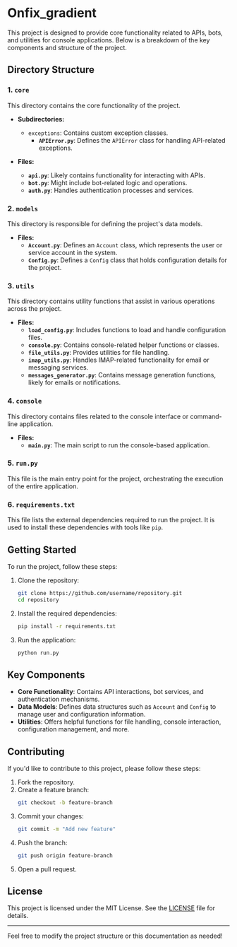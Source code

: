 
# Onfix_gradient

This project is designed to provide core functionality related to APIs, bots, and utilities for console applications. Below is a breakdown of the key components and structure of the project.

## Directory Structure

### 1. `core`
This directory contains the core functionality of the project.

- **Subdirectories:**
  - `exceptions`: Contains custom exception classes.
    - **`APIError.py`**: Defines the `APIError` class for handling API-related exceptions.

- **Files:**
  - **`api.py`**: Likely contains functionality for interacting with APIs.
  - **`bot.py`**: Might include bot-related logic and operations.
  - **`auth.py`**: Handles authentication processes and services.

### 2. `models`
This directory is responsible for defining the project's data models.

- **Files:**
  - **`Account.py`**: Defines an `Account` class, which represents the user or service account in the system.
  - **`Config.py`**: Defines a `Config` class that holds configuration details for the project.

### 3. `utils`
This directory contains utility functions that assist in various operations across the project.

- **Files:**
  - **`load_config.py`**: Includes functions to load and handle configuration files.
  - **`console.py`**: Contains console-related helper functions or classes.
  - **`file_utils.py`**: Provides utilities for file handling.
  - **`imap_utils.py`**: Handles IMAP-related functionality for email or messaging services.
  - **`messages_generator.py`**: Contains message generation functions, likely for emails or notifications.

### 4. `console`
This directory contains files related to the console interface or command-line application.

- **Files:**
  - **`main.py`**: The main script to run the console-based application.

### 5. `run.py`
This file is the main entry point for the project, orchestrating the execution of the entire application.

### 6. `requirements.txt`
This file lists the external dependencies required to run the project. It is used to install these dependencies with tools like `pip`.

## Getting Started

To run the project, follow these steps:

1. Clone the repository:
   ```bash
   git clone https://github.com/username/repository.git
   cd repository
   ```

2. Install the required dependencies:
   ```bash
   pip install -r requirements.txt
   ```

3. Run the application:
   ```bash
   python run.py
   ```

## Key Components

- **Core Functionality**: Contains API interactions, bot services, and authentication mechanisms.
- **Data Models**: Defines data structures such as `Account` and `Config` to manage user and configuration information.
- **Utilities**: Offers helpful functions for file handling, console interaction, configuration management, and more.

## Contributing

If you'd like to contribute to this project, please follow these steps:

1. Fork the repository.
2. Create a feature branch:
   ```bash
   git checkout -b feature-branch
   ```
3. Commit your changes:
   ```bash
   git commit -m "Add new feature"
   ```
4. Push the branch:
   ```bash
   git push origin feature-branch
   ```
5. Open a pull request.

## License

This project is licensed under the MIT License. See the [LICENSE](LICENSE) file for details.

---

Feel free to modify the project structure or this documentation as needed!
